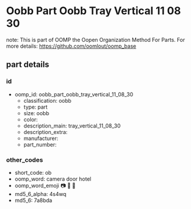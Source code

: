 # Oobb Part Oobb Tray Vertical 11 08 30  

note: This is part of OOMP the Oopen Organization Method For Parts. For more details: https://github.com/oomlout/oomp_base

##  part details





### id
* oomp_id: oobb_part_oobb_tray_vertical_11_08_30
  * classification: oobb
  * type: part
  * size: oobb
  * color: 
  * description_main: tray_vertical_11_08_30
  * description_extra: 
  * manufacturer: 
  * part_number: 

### other_codes
* short_code: ob
* oomp_word: camera door hotel
* oomp_word_emoji :camera: :door: :hotel:
* md5_6_alpha: 4s4wq
* md5_6: 7a8bda